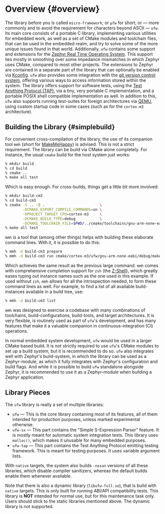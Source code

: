 # Overview {#overview}

The library before you is called `micro-framework`; or `μfw` for short; or —
more commonly and to avoid the requirement for characters beyond ASCII — `ufw`.
Its main core consists of a portable C library, implementing various utilities
for embedded work, as well as a set of CMake modules and toolchain files, that
can be used in the embedded realm, and try to solve some of the more unique
issues found in that world. Additionally, `ufw` contains some support and
extensions for the [Zephyr Real Time Operating
System](https://zephyrproject.org). This support lies mostly in smoothing over
some impedance mismatches in which Zephyr uses CMake, compared to most other
projects. The extensions to Zephyr are contained in a separate part of the
library that can optionally be enabled via
[Kconfig](https://docs.zephyrproject.org/latest/build/kconfig/index.html).
`ufw` also provides some integration with the [git version control
system](https://git-scm.com), offering various ways to access information
stored within the system. The library offers support for software tests, using
the [Test Anything Protocol (TAP)](https://testanything.org), via a tiny, very
portable C implementation, and a portable POSIX shell compatible implementation
as well. In addition to this, `ufw` also supports running test-suites for
foreign architectures via [QEMU](https://www.qemu.org), using custom startup
code in some cases (such as for the `cortex-m3` architecture).


## Building the Library {#simplebuild}

For convenient cross-compilation of the library, the use of its companion tool
`mmh` (short for [MakeMeHappy](https://github.com/ft/makemehappy)) is advised.
This is not a strict requirement. The library can be build via CMake alone
completely. For instance, the usual `cmake` build for the host system just
works:

```sh
% mkdir build
% cd build
% cmake ..
% make all test
```

Which is easy enough. For cross-builds, things get a little bit more involved:

```sh
% mkdir build-cm3
% cd build-cm3
% cmake -S .. -B .                         \
        -DCMAKE_EXPORT_COMPILE_COMMANDS=on \
        -DPROJECT_TARGET_CPU=cortex-m3     \
        -DCMAKE_BUILD_TYPE=debug           \
        -DCMAKE_TOOLCHAIN_FILE=$PWD/../cmake/toolchains/gnu-arm-none-eabi.cmake
% make all test
```

`mmh` is a tool that (among other things) helps with building these elaborate
command lines. With it, it is possible to do this:

```sh
% mmh -d build-cm3 prepare
% mmh -d build-cm3 run cmake/cortex-m3/ufw/gnu-arm-none-eabi/debug/make
```

Which achieves the same result as the previous large command. `mmh` comes with
comprehensive completion support for `zsh` (the
[Z-Shell](https://www.zsh.org)), which greatly eases typing out instance names
such as the one used in this example. If used without `zsh`, `mmh` allows for
all the introspection needed, to form these command lines as well. For example,
to find a list of all available build-instances available in a build tree, use:

```sh
% mmh -d build-cm3 list
```

`mmh` was designed to exercise a codebase with many combinations of toolchains,
build-configurations, build-tools, and target architectures. It is very
flexible, is routinely used as part of `ufw`'s development, and has many
features that make it a valuable companion in continuous-integration (CI)
operations.

In normal embedded system development, `ufw` would be used in a larger CMake
based build. It is not strictly required to use `ufw`'s CMake modules to set up
a build system, but it is recommended to do so. `ufw` also integrates well with
Zephyr's build-system, in which the library can be used as a Zephyr-module, as
which it fully integrates with Zephyr's configuration and build flags. And
while it is possible to build `ufw` standalone alongside Zephyr, it is
recommended to use it as a Zephyr-module when building a Zephyr application.


## Library Pieces

The `ufw` library is really a set of multiple libraries:

- `ufw` — This is the core library containing most of its features, all of them
  intended for production purposes, unless marked experimental otherwise.
- `ufw-sx` — This part contains the "Simple S-Expression Parser" feature. It is
  mostly meant for automatic system integration tests. This library uses
  `malloc()`, which makes it unusable for many embedded purposes.
- `ufw-tap` — This part contains the Test Anything Protocol emitting testing
  framework. This is meant for testing purposes. It uses variable argument
  lists.

With `native` targets, the system also builds `-nosan` versions of all these
libraries, which disable compiler sanitizers, whereas the default builds enable
them whenever available.

Note that there is also a dynamic library (`libufw-full.so`), that is build
with `native` targets. This is only built for running ABI/API compatibility
tests. This library is **NOT** intended for normal use, but for this
maintenance task only. Users should stick to the static libraries mentioned
above. The dynamic library is not supported.
